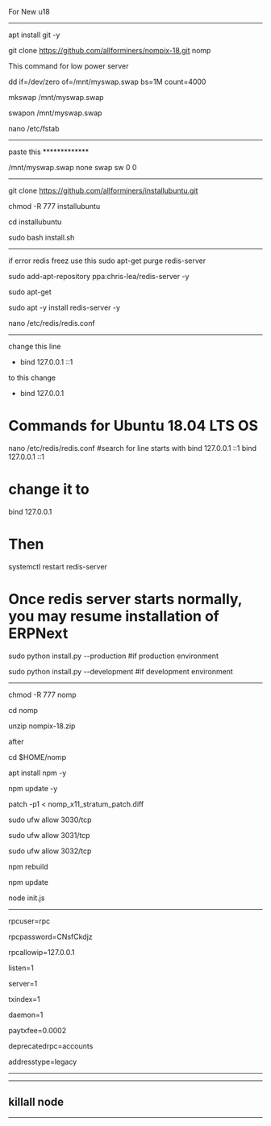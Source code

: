 For New  u18
______________________________________________________


apt install git -y

git clone https://github.com/allforminers/nompix-18.git nomp



This command for low power server

dd if=/dev/zero of=/mnt/myswap.swap bs=1M count=4000

mkswap /mnt/myswap.swap

swapon /mnt/myswap.swap

nano /etc/fstab

______________________________________________________


paste this *************

/mnt/myswap.swap none swap sw 0 0

______________________________________________________

git clone https://github.com/allforminers/installubuntu.git

chmod -R 777 installubuntu

cd installubuntu

sudo bash install.sh

______________________________________________________

if error redis freez use this sudo apt-get purge redis-server

sudo add-apt-repository ppa:chris-lea/redis-server -y

sudo apt-get 

sudo apt -y install redis-server -y

nano /etc/redis/redis.conf

______________________________________________________

change this line 

- bind 127.0.0.1 ::1

to this change

+ bind 127.0.0.1

# Commands for Ubuntu 18.04 LTS OS
nano /etc/redis/redis.conf
#search for line starts with bind 127.0.0.1 ::1
bind 127.0.0.1 ::1
# change it to
bind 127.0.0.1 
# Then
systemctl restart redis-server
# Once redis server starts normally, you may resume installation of ERPNext
sudo python install.py --production #if production environment

sudo python install.py --development #if development environment

____________________________________________________

chmod -R 777 nomp

cd nomp

unzip nompix-18.zip

after

cd $HOME/nomp

apt install npm -y

npm update -y

patch -p1 < nomp_x11_stratum_patch.diff

sudo ufw allow 3030/tcp

sudo ufw allow 3031/tcp

sudo ufw allow 3032/tcp

npm rebuild

npm update

node init.js



______________________________________________________


rpcuser=rpc

rpcpassword=CNsfCkdjz

rpcallowip=127.0.0.1

listen=1

server=1

txindex=1

daemon=1

paytxfee=0.0002

deprecatedrpc=accounts

addresstype=legacy

______________________________________________________


-------------------
killall node
-------------------

______________________________________________________








